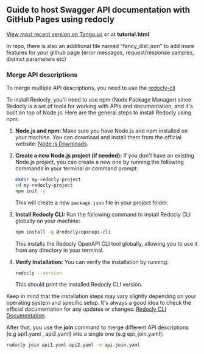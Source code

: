 ## Guide to host Swagger API documentation with GitHub Pages using redocly

[View most recent version on Tango.us](https://app.tango.us/app/workflow/f919b805-2603-4365-8343-ba3afac2d78a?utm_source=magicCopy&utm_medium=magicCopy&utm_campaign=workflow%20export%20links) or at **tutorial.html**

In repo, there is also an additional file named "fancy\_dist.json" to add more features for your github page (error messages, request/response samples, distinct parameters etc)

### Merge API descriptions

To merge multiple API descriptions, you need to use the [redocly-cli](https://redocly.com/docs/cli/) 

To install Redocly, you'll need to use npm (Node Package Manager) since Redocly is a set of tools for working with APIs and documentation, and it's built on top of Node.js. Here are the general steps to install Redocly using npm:

1. **Node.js and npm:**
   Make sure you have Node.js and npm installed on your machine. You can download and install them from the official website: [Node.js Downloads](https://nodejs.org/).

2. **Create a new Node.js project (if needed):**
   If you don't have an existing Node.js project, you can create a new one by running the following commands in your terminal or command prompt:

   ```bash
   mkdir my-redocly-project
   cd my-redocly-project
   npm init -y
   ```

   This will create a new `package.json` file in your project folder.

3. **Install Redocly CLI:**
   Run the following command to install Redocly CLI globally on your machine:

   ```bash
   npm install -g @redocly/openapi-cli
   ```

   This installs the Redocly OpenAPI CLI tool globally, allowing you to use it from any directory in your terminal.

4. **Verify Installation:**
   You can verify the installation by running:

   ```bash
   redocly --version
   ```

   This should print the installed Redocly CLI version.

Keep in mind that the installation steps may vary slightly depending on your operating system and specific setup. It's always a good idea to check the official documentation for any updates or changes: [Redocly CLI Documentation](https://redoc.ly/docs/cli/).

After that, you use the **join** command to merge different API descriptions (e.g api1.yaml , api2.yaml) into a single one (e.g epi_join.yaml):

```bash
redocly join api1.yaml api2.yaml -o api-join.yaml
```

